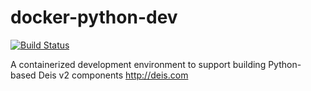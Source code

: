# docker-python-dev
[![Build Status](https://travis-ci.org/deis/docker-python-dev.svg?branch=master)](https://travis-ci.org/deis/docker-python-dev)

A containerized development environment to support building Python-based Deis v2 components http://deis.com 
